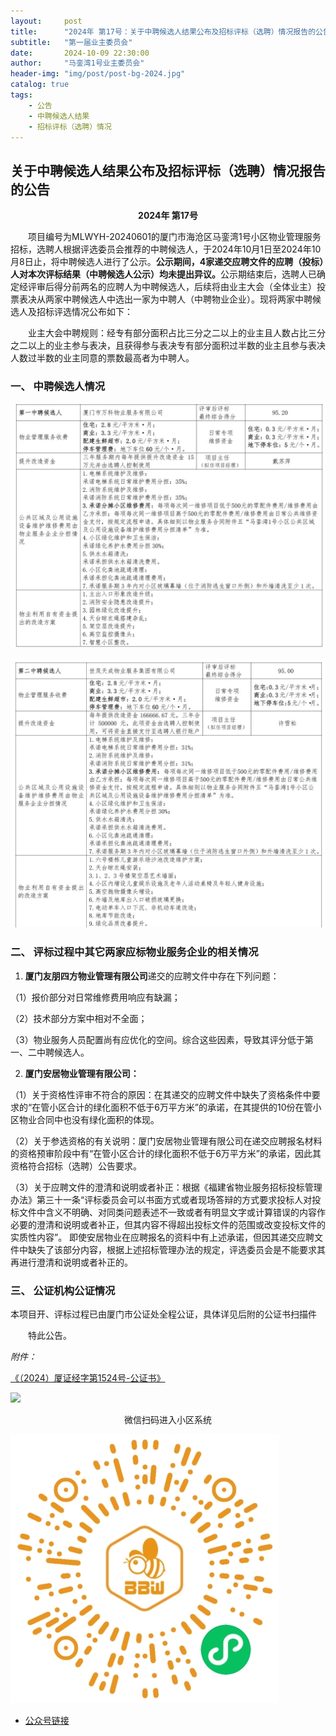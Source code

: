 ```yaml
---
layout:     post
title:      "2024年 第17号：关于中聘候选人结果公布及招标评标（选聘）情况报告的公告"
subtitle:   "第一届业主委员会"
date:       2024-10-09 22:30:00
author:     "马銮湾1号业主委员会"
header-img: "img/post/post-bg-2024.jpg"
catalog: true
tags:
    - 公告
    - 中聘候选人结果
    - 招标评标（选聘）情况
---
```




## 关于中聘候选人结果公布及招标评标（选聘）情况报告的公告

<center><strong>2024年 第17号</strong></center>

&emsp;&emsp;项目编号为MLWYH-20240601的厦门市海沧区马銮湾1号小区物业管理服务招标，选聘人根据评选委员会推荐的中聘候选人，于2024年10月1日至2024年10月8日止，将中聘候选人进行了公示。<strong>公示期间，4家递交应聘文件的应聘（投标）人对本次评标结果（中聘候选人公示）均未提出异议。</strong>公示期结束后，选聘人已确定经评审后得分前两名的应聘人为中聘候选人，后续将由业主大会（全体业主）投票表决从两家中聘候选人中选出一家为中聘人（中聘物业企业）。现将两家中聘候选人及招标评选情况公布如下：

&emsp;&emsp;业主大会中聘规则：经专有部分面积占比三分之二以上的业主且人数占比三分之二以上的业主参与表决，且获得参与表决专有部分面积过半数的业主且参与表决人数过半数的业主同意的票数最高者为中聘人。
### 一、	中聘候选人情况

![](\img\in-post\2024-10-9-万科情况.jpg)


![](\img\in-post\2024-10-9-世茂情况.jpg)


### 二、	评标过程中其它两家应标物业服务企业的相关情况

1.	<strong>厦门友朋四方物业管理有限公司</strong>递交的应聘文件中存在下列问题：

（1）报价部分对日常维修费用响应有缺漏；

（2）技术部分方案中相对不全面；

（3）物业服务人员配置尚有应优化的空间。综合这些因素，导致其评分低于第一、二中聘候选人。

2.	<strong>厦门安居物业管理有限公司：</strong>

（1）关于资格性评审不符合的原因：在其递交的应聘文件中缺失了资格条件中要求的“在管小区合计的绿化面积不低于6万平方米”的承诺，在其提供的10份在管小区物业合同中也没有绿化面积的体现。

（2）关于参选资格的有关说明：厦门安居物业管理有限公司在递交应聘报名材料的资格预审阶段中有“在管小区合计的绿化面积不低于6万平方米”的承诺，因此其资格符合招标（选聘）公告要求。

（3）关于应聘文件的澄清和说明或者补正：根据《福建省物业服务招标投标管理办法》第三十一条“评标委员会可以书面方式或者现场答辩的方式要求投标人对投标文件中含义不明确、对同类问题表述不一致或者有明显文字或计算错误的内容作必要的澄清和说明或者补正，但其内容不得超出投标文件的范围或改变投标文件的实质性内容”。
即使安居物业在应聘报名的资料中有上述承诺，但因其递交应聘文件中缺失了该部分内容，根据上述招标管理办法的规定，评选委员会是不能要求其再进行澄清和说明或者补正的。

### 三、	公证机构公证情况

本项目开、评标过程已由厦门市公证处全程公证，具体详见后附的公证书扫描件


&emsp;&emsp;特此公告。

<em>附件：</em>

[《（2024）厦证经字第1524号-公证书》](https://drive.weixin.qq.com/s?k=ALIArAcrAFkm4K023n) 


![](\img\in-post\2024-10-9-公告实景.jpg)


<center>微信扫码进入小区系统</center>

![](\img\in-post\蜂窝智家.jpg)


- [公众号链接](https://mp.weixin.qq.com/s/reW6N9adacs9p_owoqhSzw)
